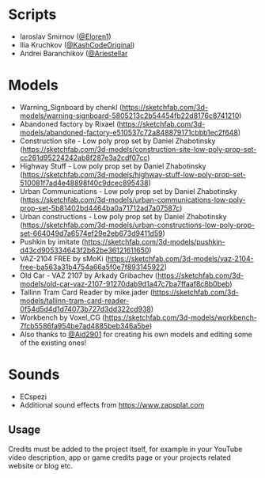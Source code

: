 # Scripts

- Iaroslav Smirnov ([@Eloren1](https://github.com/Eloren1))
- Ilia Kruchkov ([@KashCodeOriginal](https://github.com/KashCodeOriginal))
- Andrei Baranchikov ([@Ariestellar]((https://github.com/Ariestellar))

# Models

- Warning_Signboard by chenkl (https://sketchfab.com/3d-models/warning-signboard-5805213c2b54454fb22d8176c8741210)
- Abandoned factory by Rixael (https://sketchfab.com/3d-models/abandoned-factory-e510537c72a848879171cbbb1ec2f648)
- Construction site - Low poly prop set by Daniel Zhabotinsky (https://sketchfab.com/3d-models/construction-site-low-poly-prop-set-cc261d95224242ab8f287e3a2cdf07cc)
- Highway Stuff - Low poly prop set by Daniel Zhabotinsky (https://sketchfab.com/3d-models/highway-stuff-low-poly-prop-set-510081f7ad4e48898f40c9dcec895438)
- Urban Communications - Low poly prop set by Daniel Zhabotinsky (https://sketchfab.com/3d-models/urban-communications-low-poly-prop-set-5b81402bd4464ba0a71712ad7a07587c)
- Urban constructions - Low poly prop set by Daniel Zhabotinsky (https://sketchfab.com/3d-models/urban-constructions-low-poly-prop-set-664049d7a6574ef29e2eb673d9411d59)
- Pushkin by imitate (https://sketchfab.com/3d-models/pushkin-d43cd905334643f2b62be36121611650)
- VAZ-2104 FREE by sMoKi (https://sketchfab.com/3d-models/vaz-2104-free-ba563a31b4754a66a5f0e7f893145922)
- Old Car - VAZ 2107 by Arkady Gribachev (https://sketchfab.com/3d-models/old-car-vaz-2107-91270dab9d1a47c7ba7ffaaf8c8b0beb)
- Tallinn Tram Card Reader by mike.jader (https://sketchfab.com/3d-models/tallinn-tram-card-reader-0f54d5d4d1d74073b727d3dd322cd938)
- Workbench by Voxel_CG (https://sketchfab.com/3d-models/workbench-7fcb5586fa954be7ad4885beb346a5be)
- Also thanks to [@Aid2901](https://github.com/Aid2901) for creating his own models and editing some of the existing ones!

# Sounds

- ECspezi
- Additional sound effects from https://www.zapsplat.com

## Usage

Credits must be added to the project itself, for example in your YouTube video description, app or game credits page or your projects related website or blog etc. 
